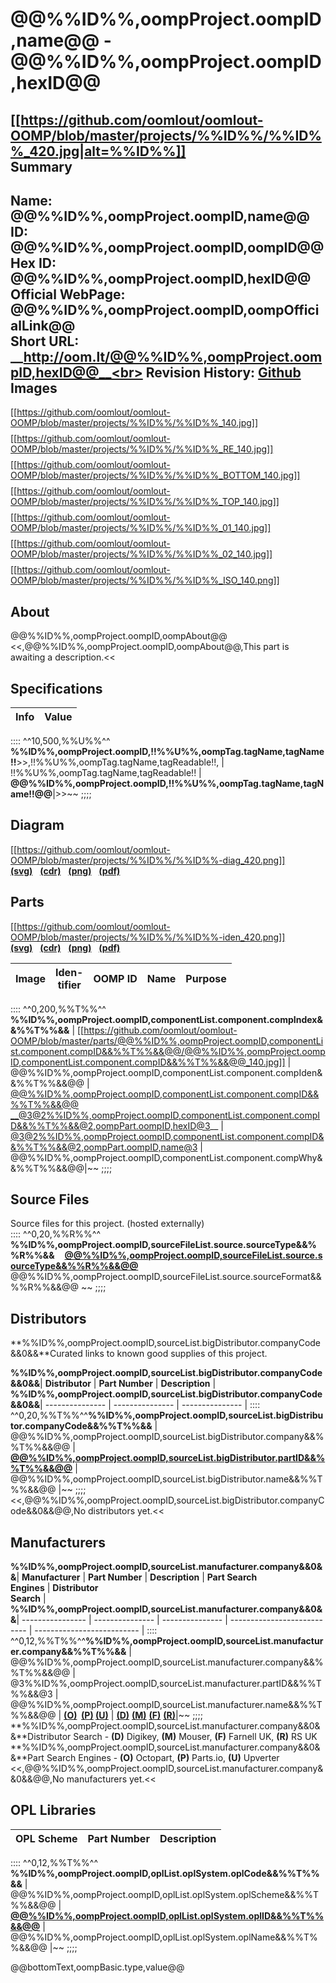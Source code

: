 @@%%ID%%,oompProject.oompID,name@@ - __@@%%ID%%,oompProject.oompID,hexID@@__
===================================================== 

[[https://github.com/oomlout/oomlout-OOMP/blob/master/projects/%%ID%%/%%ID%%_420.jpg|alt=%%ID%%]]  
Summary   
------------------------------------ 
Name: __@@%%ID%%,oompProject.oompID,name@@__<br>
ID: __@@%%ID%%,oompProject.oompID,oompID@@__<br>
Hex ID: __@@%%ID%%,oompProject.oompID,hexID@@__<br>
Official WebPage: __@@%%ID%%,oompProject.oompID,oompOfficialLink@@__<br>
Short URL: __http://oom.lt/@@%%ID%%,oompProject.oompID,hexID@@__<br>
Revision History: __[Github]([https://github.com/oomlout/oomlout-OOMP/master/projects/%%ID%%)__<br>
Images
-------------------------
$$%%ID%%.jpg$$[[https://github.com/oomlout/oomlout-OOMP/blob/master/projects/%%ID%%/%%ID%%_140.jpg]]
$$%%ID%%_RE.jpg$$[[https://github.com/oomlout/oomlout-OOMP/blob/master/projects/%%ID%%/%%ID%%_RE_140.jpg]]
$$%%ID%%_BOTTOM.jpg$$[[https://github.com/oomlout/oomlout-OOMP/blob/master/projects/%%ID%%/%%ID%%_BOTTOM_140.jpg]]
$$%%ID%%_TOP.jpg$$[[https://github.com/oomlout/oomlout-OOMP/blob/master/projects/%%ID%%/%%ID%%_TOP_140.jpg]]
$$%%ID%%_01.jpg$$[[https://github.com/oomlout/oomlout-OOMP/blob/master/projects/%%ID%%/%%ID%%_01_140.jpg]]
$$%%ID%%_02.jpg$$[[https://github.com/oomlout/oomlout-OOMP/blob/master/projects/%%ID%%/%%ID%%_02_140.jpg]]
$$%%ID%%_ISO.png$$[[https://github.com/oomlout/oomlout-OOMP/blob/master/projects/%%ID%%/%%ID%%_ISO_140.png]]  

About    
---------------------
@@%%ID%%,oompProject.oompID,oompAbout@@    
<<,@@%%ID%%,oompProject.oompID,oompAbout@@,This part is awaiting a description.<<    
   
Specifications   
------------------------------   

| __Info__ | __Value__ |
| -------- | --------- |
::::
^^10,500,%%U%%^^
**%%ID%%,oompProject.oompID,!!%%U%%,oompTag.tagName,tagName!!**>>,!!%%U%%,oompTag.tagName,tagReadable!!,
| !!%%U%%,oompTag.tagName,tagReadable!! | __@@%%ID%%,oompProject.oompID,!!%%U%%,oompTag.tagName,tagName!!@@__|>>~~
;;;;

Diagram
-------------------------------------
[[https://github.com/oomlout/oomlout-OOMP/blob/master/projects/%%ID%%/%%ID%%-diag_420.png]]    
__[(svg)](https://github.com/oomlout/oomlout-OOMP/blob/master/projects/%%ID%%/%%ID%%-diag.svg)__ &nbsp; __[(cdr)](https://github.com/oomlout/oomlout-OOMP/blob/master/projects/%%ID%%/%%ID%%-diag.cdr)__ &nbsp; __[(png)](https://github.com/oomlout/oomlout-OOMP/blob/master/projects/%%ID%%/%%ID%%-diag.png)__ &nbsp; __[(pdf)](https://github.com/oomlout/oomlout-OOMP/blob/master/projects/%%ID%%/%%ID%%-diag_S.pdf)__       

Parts   
--------------------------------
[[https://github.com/oomlout/oomlout-OOMP/blob/master/projects/%%ID%%/%%ID%%-iden_420.png]]  
__[(svg)](https://github.com/oomlout/oomlout-OOMP/blob/master/projects/%%ID%%/%%ID%%-iden.svg)__ &nbsp; __[(cdr)](https://github.com/oomlout/oomlout-OOMP/blob/master/projects/%%ID%%/%%ID%%-iden.cdr)__ &nbsp; __[(png)](https://github.com/oomlout/oomlout-OOMP/blob/master/projects/%%ID%%/%%ID%%-iden.png)__ &nbsp; __[(pdf)](https://github.com/oomlout/oomlout-OOMP/blob/master/projects/%%ID%%/%%ID%%-iden_S.pdf)__       

| __Image__ | __Iden-<br>tifier__ | __OOMP ID__ | __Name__ | __Purpose__ |
| -------- | ------------------- | ----------- | -------- | ----------- |
::::
^^0,200,%%T%%^^
**%%ID%%,oompProject.oompID,componentList.component.compIndex&&%%T%%&&**
| [[https://github.com/oomlout/oomlout-OOMP/blob/master/parts/@@%%ID%%,oompProject.oompID,componentList.component.compID&&%%T%%&&@@/@@%%ID%%,oompProject.oompID,componentList.component.compID&&%%T%%&&@@_140.jpg]] | @@%%ID%%,oompProject.oompID,componentList.component.compIden&&%%T%%&&@@ | [@@%%ID%%,oompProject.oompID,componentList.component.compID&&%%T%%&&@@<br>__@3@2%%ID%%,oompProject.oompID,componentList.component.compID&&%%T%%&&@2,oompPart.oompID,hexID@3](https://github.com/oomlout/oomlout-OOMP/wiki/@@%%ID%%,oompProject.oompID,componentList.component.compID&&%%T%%&&@@)__ | [@3@2%%ID%%,oompProject.oompID,componentList.component.compID&&%%T%%&&@2,oompPart.oompID,name@3](https://github.com/oomlout/oomlout-OOMP/wiki/@@%%ID%%,oompProject.oompID,componentList.component.compID&&%%T%%&&@@) | @@%%ID%%,oompProject.oompID,componentList.component.compWhy&&%%T%%&&@@|~~
;;;;

Source Files  
----------------------  
Source files for this project. (hosted externally)<br>
::::
^^0,20,%%R%%^^
**%%ID%%,oompProject.oompID,sourceFileList.source.sourceType&&%%R%%&&**&nbsp;&nbsp;&nbsp;&nbsp;__[@@%%ID%%,oompProject.oompID,sourceFileList.source.sourceType&&%%R%%&&@@](@@%%ID%%,oompProject.oompID,sourceFileList.source.sourceLink&&%%R%%&&@@)__ @@%%ID%%,oompProject.oompID,sourceFileList.source.sourceFormat&&%%R%%&&@@    ~~
;;;;

Distributors  
----------------------------  
**%%ID%%,oompProject.oompID,sourceList.bigDistributor.companyCode&&0&&**Curated links to known good supplies of this project.

**%%ID%%,oompProject.oompID,sourceList.bigDistributor.companyCode&&0&&**| __Distributor__ | __Part Number__ | __Description__ |
**%%ID%%,oompProject.oompID,sourceList.bigDistributor.companyCode&&0&&**| --------------- | --------------- | --------------- |
::::
^^0,20,%%T%%^^**%%ID%%,oompProject.oompID,sourceList.bigDistributor.companyCode&&%%T%%&&**
| @@%%ID%%,oompProject.oompID,sourceList.bigDistributor.company&&%%T%%&&@@ | __[@@%%ID%%,oompProject.oompID,sourceList.bigDistributor.partID&&%%T%%&&@@](@@%%ID%%,oompProject.oompID,sourceList.bigDistributor.link&&%%T%%&&@@)__ | @@%%ID%%,oompProject.oompID,sourceList.bigDistributor.name&&%%T%%&&@@ |~~
;;;;
<<,@@%%ID%%,oompProject.oompID,sourceList.bigDistributor.companyCode&&0&&@@,No distributors yet.<<

Manufacturers    
-----------------------    
**%%ID%%,oompProject.oompID,sourceList.manufacturer.company&&0&&**| __Manufacturer__ | __Part Number__ | __Description__ | __Part Search<br/>Engines__ | __Distributor<br/>Search__ |
**%%ID%%,oompProject.oompID,sourceList.manufacturer.company&&0&&**| ---------------- | --------------- | --------------- | --------------------------- | -------------------------- |
::::
^^0,12,%%T%%^^**%%ID%%,oompProject.oompID,sourceList.manufacturer.company&&%%T%%&&**
| @@%%ID%%,oompProject.oompID,sourceList.manufacturer.company&&%%T%%&&@@ | @3%%ID%%,oompProject.oompID,sourceList.manufacturer.partID&&%%T%%&&@3 | @@%%ID%%,oompProject.oompID,sourceList.manufacturer.name&&%%T%%&&@@ | __[(O)](http://octopart.com/partsearch#!?q=%22@3%%ID%%,oompProject.oompID,sourceList.manufacturer.partID&&%%T%%&&@3%22) &nbsp;[(P)](http://parts.io/search/term-@@%%ID%%,oompProject.oompID,sourceList.manufacturer.company&&%%T%%&&@@%20@3%%ID%%,oompProject.oompID,sourceList.manufacturer.partID&&%%T%%&&@3/)&nbsp;[(U)](http://upverter.com/search/?q=%22@3%%ID%%,oompProject.oompID,sourceList.manufacturer.partID&&%%T%%&&@3%22)__ | __[(D)](http://www.digikey.com/product-search/en?x=0&y=0&lang=en&site=us&keywords=@@%%ID%%,oompProject.oompID,sourceList.manufacturer.company&&%%T%%&&@@%20@3%%ID%%,oompProject.oompID,sourceList.manufacturer.partID&&%%T%%&&@3)__&nbsp;__[(M)](http://www.mouser.com/Search/Refine.aspx?Keyword=@@%%ID%%,oompProject.oompID,sourceList.manufacturer.company&&%%T%%&&@@%20@3%%ID%%,oompProject.oompID,sourceList.manufacturer.partID&&%%T%%&&@3)__&nbsp;__[(F)](http://uk.farnell.com/webapp/wcs/stores/servlet/Search?catalogId=&langId=44&storeId=10151&gs=true&st=@@%%ID%%,oompProject.oompID,sourceList.manufacturer.company&&%%T%%&&@@%20@3%%ID%%,oompProject.oompID,sourceList.manufacturer.partID&&%%T%%&&@3)__&nbsp;__[(R)](http://uk.rs-online.com/web/c/?searchTerm=@3%%ID%%,oompProject.oompID,sourceList.manufacturer.partID&&%%T%%&&@3&h=s&sra=oss)__|~~
;;;;
**%%ID%%,oompProject.oompID,sourceList.manufacturer.company&&0&&**Distributor Search - __(D)__ Digikey,&nbsp;__(M)__ Mouser,&nbsp;__(F)__ Farnell UK,&nbsp;__(R)__ RS UK
**%%ID%%,oompProject.oompID,sourceList.manufacturer.company&&0&&**Part Search Engines - __(O)__ Octopart,&nbsp;__(P)__ Parts.io,&nbsp;__(U)__ Upverter
<<,@@%%ID%%,oompProject.oompID,sourceList.manufacturer.company&&0&&@@,No manufacturers yet.<<

OPL Libraries   
----------------------------------
| __OPL Scheme__ | __Part Number__ | __Description__ |
| -------------- | --------------- | --------------- |
::::
^^0,12,%%T%%^^
**%%ID%%,oompProject.oompID,oplList.oplSystem.oplCode&&%%T%%&&**
| @@%%ID%%,oompProject.oompID,oplList.oplSystem.oplScheme&&%%T%%&&@@ | __[@@%%ID%%,oompProject.oompID,oplList.oplSystem.oplID&&%%T%%&&@@]([@@%%ID%%,oompProject.oompID,oplList.oplSystem.oplLink&&%%T%%&&@@)__ | @@%%ID%%,oompProject.oompID,oplList.oplSystem.oplName&&%%T%%&&@@ |~~
;;;;



@@bottomText,oompBasic.type,value@@
